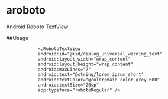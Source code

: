 # aroboto
Android Roboto TextView

##Usage

                <.RobotoTextView
                android:id="@+id/dialog_universal_warning_text"
                android:layout_width="wrap_content"
                android:layout_height="wrap_content"
                android:maxLines="7"
                android:text="@string/lorem_ipsum_short"
                android:textColor="@color/main_color_grey_600"
                android:textSize="20sp"
                app:typeface="robotoRegular" />
